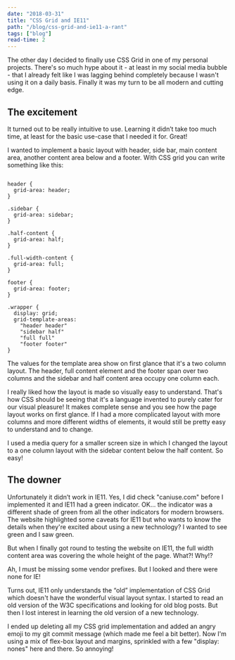 ```yaml
---
date: "2018-03-31"
title: "CSS Grid and IE11"
path: "/blog/css-grid-and-ie11-a-rant"
tags: ["blog"] 
read-time: 2
---
```


The other day I decided to finally use CSS Grid in one of my personal projects. 
There's so much hype about it - at least in my social media bubble - that I already felt like I was lagging behind completely because I wasn't using it on a daily basis.
Finally it was my turn to be all modern and cutting edge.

<!--break-->

## The excitement

It turned out to be really intuitive to use.
Learning it didn’t take too much time, at least for the basic use-case that I needed it for.
Great!

I wanted to implement a basic layout with header, side bar, main content area, another content area below and a footer. 
With CSS grid you can write something like this:

<pre><code class="language-css">
header {
  grid-area: header;
}

.sidebar {
  grid-area: sidebar;
}

.half-content {
  grid-area: half;
}

.full-width-content {
  grid-area: full;
}

footer {
  grid-area: footer;
}

.wrapper {
  display: grid;
  grid-template-areas: 
    "header header"
    "sidebar half"
    "full full"
    "footer footer"
}
</code></pre>

The values for the template area show on first glance that it's a two column layout. 
The header, full content element and the footer span over two columns and the sidebar and half content area occupy one column each.

I really liked how the layout is made so visually easy to understand.
That's how CSS should be seeing that it's a language invented to purely cater for our visual pleasure!
It makes complete sense and you see how the page layout works on first glance.
If I had a more complicated layout with more columns and more different widths of elements, it would still be pretty easy to understand and to change.

I used a media query for a smaller screen size in which I changed the layout to a one column layout with the sidebar content below the half content.
So easy!

## The downer

Unfortunately it didn’t work in IE11. Yes, I did check "caniuse.com" before I implemented it and IE11 had a green indicator.
OK... the indicator was a different shade of green from all the other indicators for modern browsers.
The website highlighted some caveats for IE11 but who wants to know the details when they're excited about using a new technology?
I wanted to see green and I saw green.

But when I finally got round to testing the website on IE11, the full width content area was covering the whole height of the page. What?! Why!?

Ah, I must be missing some vendor prefixes.
But I looked and there were none for IE!

Turns out, IE11 only understands the “old” implementation of CSS Grid which doesn't have the wonderful visual layout syntax.
I started to read an old version of the W3C specifications and looking for old blog posts. 
But then I lost interest in learning the old version of a new technology.

I ended up deleting all my CSS grid implementation and added an angry emoji to my git commit message (which made me feel a bit better). 
Now I'm using a mix of flex-box layout and margins, sprinkled with a few "display: nones" here and there. So annoying!
